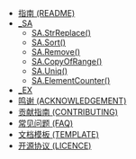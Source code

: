 * [指南 (README)](README.md)
* [_SA](_SA.md)
    * [SA.StrReplace()](_SA/_SA.StrReplace().md)
    * [SA.Sort()](_SA/_SA.Sort().md)
    * [SA.Remove()](_SA/_SA.Remove().md)
    * [SA.CopyOfRange()](_SA/_SA.CopyOfRange().md)
    * [SA.Uniq()](_SA/_SA.Uniq().md)
    * [SA.ElementCounter()](_SA/_SA.ElementCounter().md)
* [_EX](_EX.md)
* [鸣谢 (ACKNOWLEDGEMENT)](鸣谢.md)
* [贡献指南 (CONTRIBUTING)](BeanLib_CONTRIBUTING_贡献指南.md)
* [常见问题 (FAQ)](BeanLib_FQA.md)
* [文档模板 (TEMPLATE)](Template.md)
* [开源协议 (LICENCE)](LICENCE)
